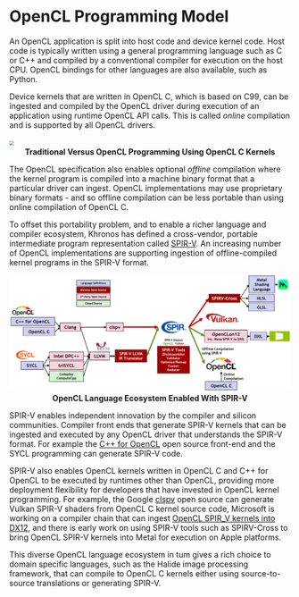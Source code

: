 # OpenCL Programming Model

An OpenCL application is split into host code and device kernel code. Host code is typically written using a general programming language such as C or C++ and compiled by a conventional compiler for execution on the host CPU. OpenCL bindings for other languages are also available, such as Python.

Device kernels that are written in OpenCL C, which is based on C99, can be ingested and compiled by the OpenCL driver during execution of an application using runtime OpenCL API calls. This is called *online* compilation and is supported by all OpenCL drivers. 



<img src="../images/opencl_programming_model.jpg" style="zoom:50%;" />

<center><b>Traditional Versus OpenCL Programming Using OpenCL C Kernels</b></center>

The OpenCL specification also enables optional *offline* compilation where the kernel program is compiled into a machine binary format that a particular driver can ingest. OpenCL implementations may use proprietary binary formats - and so offline compilation can be less portable than using online compilation of OpenCL C.

To offset this portability problem, and to enable a richer language and compiler ecosystem, Khronos has defined a cross-vendor, portable intermediate program representation called [SPIR-V](https://www.khronos.org/spir/). An increasing number of OpenCL implementations are supporting ingestion of offline-compiled kernel programs in the SPIR-V format.

<img src="../images/opencl_and_spirv.jpg" style="zoom:60%;" />

<center><b>OpenCL Language Ecosystem Enabled With SPIR-V </b></center>

SPIR-V enables independent innovation by the compiler and silicon communities. Compiler front ends that generate SPIR-V kernels that can be ingested and executed by any OpenCL driver that understands the SPIR-V format. For example the  [C++ for OpenCL](https://github.com/KhronosGroup/Khronosdotorg/blob/master/api/opencl/assets/CXX_for_OpenCL.pdf) open source front-end and the SYCL programming can generate SPIR-V code.

SPIR-V also enables OpenCL kernels written in OpenCL C and C++ for OpenCL to be executed by runtimes other than OpenCL, providing more deployment flexibility for developers that have invested in OpenCL kernel programming. For example, the Google [clspv](https://github.com/google/clspv) open source can generate Vulkan SPIR-V shaders from OpenCL C kernel source code, Microsoft is working on a compiler chain that can ingest [OpenCL SPIR_V kernels into DX12](https://github.com/microsoft/OpenCLOn12), and there is early work on using SPIR-V tools such as SPIRV-Cross to bring OpenCL SPIR-V kernels into Metal for execution on Apple platforms.

This diverse OpenCL language ecosystem in tum gives a rich choice to domain specific languages, such as the Halide image processing framework, that can compile to OpenCL C kernels either using source-to-source translations or generating SPIR-V.
